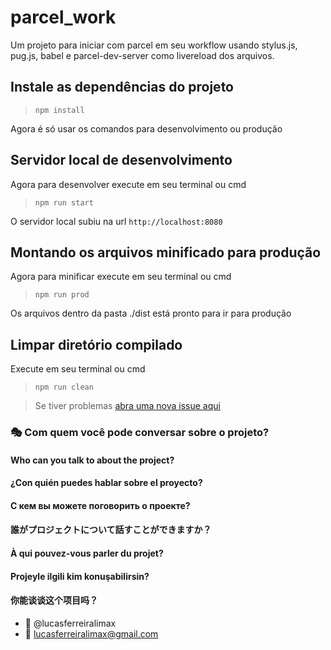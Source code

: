# parcel_work

Um projeto para iniciar com parcel em seu workflow usando stylus.js, pug.js, babel e parcel-dev-server como livereload dos arquivos.

## Instale as dependências do projeto

> `npm install`

Agora é só usar os comandos para desenvolvimento ou produção

## Servidor local de desenvolvimento
Agora para desenvolver execute em seu terminal ou cmd

> `npm run start`

O servidor local subiu na url `http://localhost:8080`

## Montando os arquivos minificado para produção
Agora para minificar execute em seu terminal ou cmd

> `npm run prod`

Os arquivos dentro da pasta ./dist está pronto para ir para produção

## Limpar diretório compilado
Execute em seu terminal ou cmd

> `npm run clean`

> Se tiver problemas [abra uma nova issue aqui](https://github.com/lucasferreiralimax/parcel_work/issues/new)

### :performing_arts: Com quem você pode conversar sobre o projeto?
#### Who can you talk to about the project?
#### ¿Con quién puedes hablar sobre el proyecto?
#### С кем вы можете поговорить о проекте?
#### 誰がプロジェクトについて話すことができますか？
#### À qui pouvez-vous parler du projet?
#### Projeyle ilgili kim konuşabilirsin?
#### 你能谈谈这个项目吗？

* :ghost: @lucasferreiralimax
* :email: lucasferreiralimax@gmail.com
